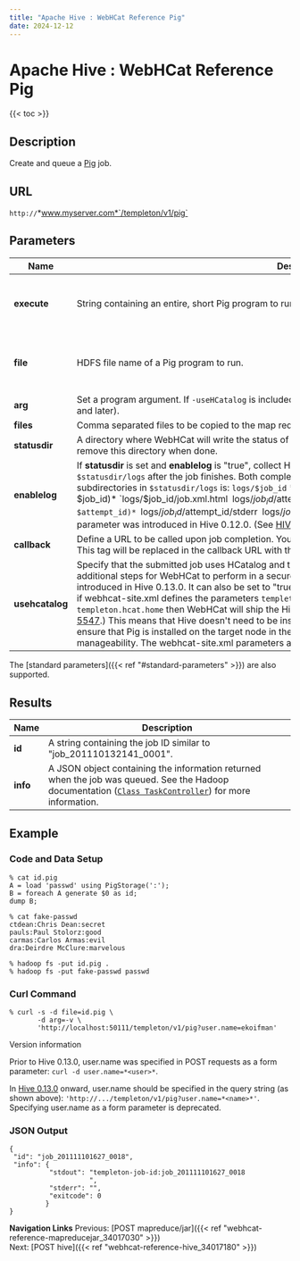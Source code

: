 ```yaml
---
title: "Apache Hive : WebHCat Reference Pig"
date: 2024-12-12
---
```


# Apache Hive : WebHCat Reference Pig

{{< toc >}}

## Description

Create and queue a [Pig](http://pig.apache.org/) job.

## URL

`http://`*www.myserver.com*`/templeton/v1/pig`

## Parameters

| Name | Description | Required? | Default |
| --- | --- | --- | --- |
| **execute** | String containing an entire, short Pig program to run. | One of either "execute" or "file" is required. | None |
| **file** | HDFS file name of a Pig program to run. | One of either "execute" or "file" is required. | None |
| **arg** | Set a program argument. If `-useHCatalog` is included, then **usehcatalog** is interpreted as "true" (Hive 0.13.0 and later). | Optional | None |
| **files** | Comma separated files to be copied to the map reduce cluster. | Optional | None |
| **statusdir** | A directory where WebHCat will write the status of the Pig job. If provided, it is the caller's responsibility to remove this directory when done. | Optional | None |
| **enablelog** | If **statusdir** is set and **enablelog** is "true", collect Hadoop job configuration and logs into a directory named `$statusdir/logs` after the job finishes. Both completed and failed attempts are logged. The layout of subdirectories in `$statusdir/logs` is: `logs/$job_id` *(directory for $job_id)* `logs/$job_id/job.xml.html` `logs/$job_id/$attempt_id` *(directory for $attempt_id)* `logs/$job_id/$attempt_id/stderr` `logs/$job_id/$attempt_id/stdout` `logs/$job_id/$attempt_id/syslog` This parameter was introduced in Hive 0.12.0. (See [HIVE-4531](https://issues.apache.org/jira/browse/HIVE-4531).) | Optional in Hive 0.12.0+ | None |
| **callback** | Define a URL to be called upon job completion. You may embed a specific job ID into this URL using `$jobId`. This tag will be replaced in the callback URL with this job's job ID. | Optional | None |
| **usehcatalog** | Specify that the submitted job uses HCatalog and therefore needs to access the metastore, which requires additional steps for WebHCat to perform in a secure cluster. (See [HIVE-5133](https://issues.apache.org/jira/browse/HIVE-5133).) This parameter will be introduced in Hive 0.13.0. It can also be set to "true" by including `-useHCatalog` in the **arg** parameter. Also, if webhcat-site.xml defines the parameters `templeton.hive.archive`, `templeton.hive.home` and `templeton.hcat.home` then WebHCat will ship the Hive tar to the target node where the job runs. (See [HIVE-5547](https://issues.apache.org/jira/browse/HIVE-5547).) This means that Hive doesn't need to be installed on every node in the Hadoop cluster. It does not ensure that Pig is installed on the target node in the cluster. This is independent of security, but improves manageability. The webhcat-site.xml parameters are documented in webhcat-default.xml. | Optional in Hive 0.13.0+ | false |

The [standard parameters]({{< ref "#standard-parameters" >}}) are also supported.

## Results

| Name | Description |
| --- | --- |
| **id** | A string containing the job ID similar to "job_201110132141_0001". |
| **info** | A JSON object containing the information returned when the job was queued. See the Hadoop documentation ([`Class TaskController`](http://hadoop.apache.org/docs/r1.2.1/api/org/apache/hadoop/mapred/TaskController.html)) for more information. |

## Example

### Code and Data Setup

```
% cat id.pig
A = load 'passwd' using PigStorage(':');
B = foreach A generate $0 as id;
dump B;

% cat fake-passwd
ctdean:Chris Dean:secret
pauls:Paul Stolorz:good
carmas:Carlos Armas:evil
dra:Deirdre McClure:marvelous

% hadoop fs -put id.pig .
% hadoop fs -put fake-passwd passwd

```

### Curl Command

```
% curl -s -d file=id.pig \
       -d arg=-v \
       'http://localhost:50111/templeton/v1/pig?user.name=ekoifman'

```

Version information

Prior to Hive 0.13.0, user.name was specified in POST requests as a form parameter: `curl -d user.name=*<user>*`.

In [Hive 0.13.0](https://issues.apache.org/jira/browse/HIVE-6576) onward, user.name should be specified in the query string (as shown above): `'http://.../templeton/v1/pig?user.name=*<name>*'`. Specifying user.name as a form parameter is deprecated.

### JSON Output

```
{
 "id": "job_201111101627_0018",
 "info": {
          "stdout": "templeton-job-id:job_201111101627_0018
                    ",
          "stderr": "",
          "exitcode": 0
         }
}

```

**Navigation Links**
Previous: [POST mapreduce/jar]({{< ref "webhcat-reference-mapreducejar_34017030" >}})  
 Next: [POST hive]({{< ref "webhcat-reference-hive_34017180" >}})



 

 

